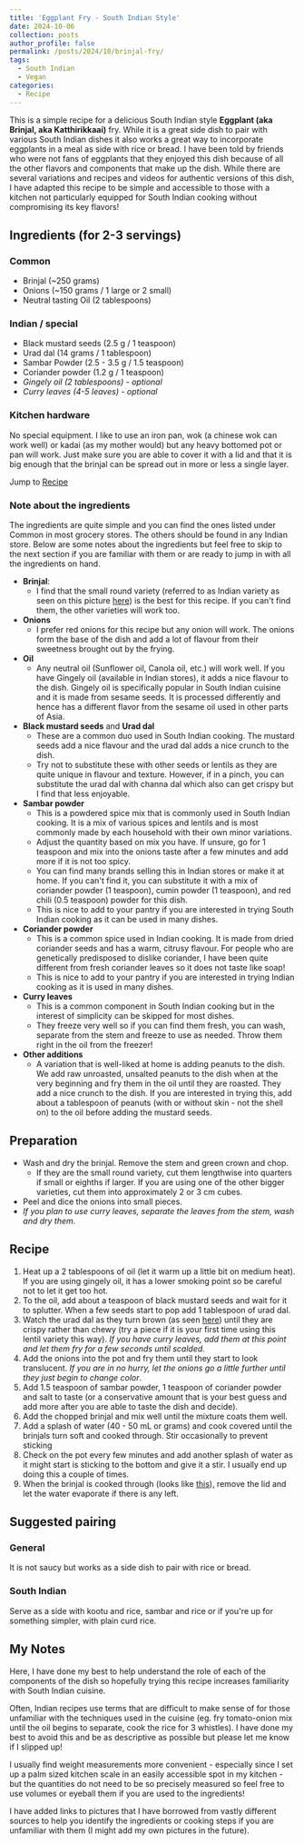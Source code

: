 ```yaml
---
title: 'Eggplant Fry - South Indian Style'
date: 2024-10-06
collection: posts
author_profile: false
permalink: /posts/2024/10/brinjal-fry/
tags:
  - South Indian
  - Vegan
categories:
  - Recipe
---
```


This is a simple recipe for a delicious South Indian style **Eggplant (aka Brinjal, aka Katthirikkaai)** fry. While it is a great side dish to pair with various South Indian dishes it also works a great way to incorporate eggplants in a meal as side with rice or bread. I have been told by friends who were not fans of eggplants that they enjoyed this dish because of all the other flavors and components that make up the dish. While there are several variations and recipes and videos for authentic versions of this dish, I have adapted this recipe to be simple and accessible to those with a kitchen not particularly equipped for South Indian cooking without compromising its key flavors!

## Ingredients (for 2-3 servings)

### Common
- Brinjal (~250 grams)
- Onions (~150 grams / 1 large or 2 small)
- Neutral tasting Oil (2 tablespoons)

### Indian / special
- Black mustard seeds (2.5 g / 1 teaspoon)
- Urad dal (14 grams / 1 tablespoon)
- Sambar Powder (2.5 - 3.5 g / 1.5 teaspoon)
- Coriander powder (1.2 g / 1 teaspoon)
- _Gingely oil (2 tablespoons) - optional_
- _Curry leaves (4-5 leaves) - optional_

### Kitchen hardware

No special equipment. I like to use an iron pan, wok (a chinese wok can work well) or kadai (as my mother would) but any heavy bottomed pot or pan will work. Just make sure you are able to cover it with a lid and that it is big enough that the brinjal can be spread out in more or less a single layer.

Jump to [Recipe](#recipe)

### Note about the ingredients

The ingredients are quite simple and you can find the ones listed under Common in most grocery stores. The others should be found in any Indian store. Below are some notes about the ingredients but feel free to skip to the next section if you are familiar with them or are ready to jump in with all the ingredients on hand.

- **Brinjal**: 
  - I find that the small round variety (referred to as Indian variety as seen on this picture [here](https://foodwise.org/wp-content/uploads/2022/09/Eggplant_guide_labeled.png)) is the best for this recipe. If you can't find them, the other varieties will work too.
- **Onions**
  - I prefer red onions for this recipe but any onion will work. The onions form the base of the dish and add a lot of flavour from their sweetness brought out by the frying.
- **Oil**
  - Any neutral oil (Sunflower oil, Canola oil, etc.) will work well. If you have Gingely oil (available in Indian stores), it adds a nice flavour to the dish. Gingely oil is specifically popular in South Indian cuisine and it is made from sesame seeds. It is processed differently and hence has a different flavor from the sesame oil used in other parts of Asia.
- **Black mustard seeds** and **Urad dal**
  - These are a common duo used in South Indian cooking. The mustard seeds add a nice flavour and the urad dal adds a nice crunch to the dish.
  - Try not to substitute these with other seeds or lentils as they are quite unique in flavour and texture. However, if in a pinch, you can substitute the urad dal with channa dal which also can get crispy but I find that less enjoyable.
- **Sambar powder**
  - This is a powdered spice mix that is commonly used in South Indian cooking. It is a mix of various spices and lentils and is most commonly made by each household with their own minor variations. 
  - Adjust the quantity based on mix you have. If unsure, go for 1 teaspoon and mix into the onions taste after a few minutes and add more if it is not too spicy.
  - You can find many brands selling this in Indian stores or make it at home. If you can't find it, you can substitute it with a mix of coriander powder (1 teaspoon), cumin powder (1 teaspoon), and red chili (0.5 teaspoon) powder for this dish.
  - This is nice to add to your pantry if you are interested in trying South Indian cooking as it can be used in many dishes.
- **Coriander powder**
  - This is a common spice used in Indian cooking. It is made from dried coriander seeds and has a warm, citrusy flavour. For people who are genetically predisposed to dislike coriander, I have been quite different from fresh coriander leaves so it does not taste like soap!
  - This is nice to add to your pantry if you are interested in trying Indian cooking as it is used in many dishes.
- **Curry leaves**
  - This is a common component in South Indian cooking but in the interest of simplicity can be skipped for most dishes.
  - They freeze very well so if you can find them fresh, you can wash, separate from the stem and freeze to use as needed. Throw them right in the oil from the freezer!
- **Other additions**
  - A variation that is well-liked at home is adding peanuts to the dish. We add raw unroasted, unsalted peanuts to the dish when at the very beginning and fry them in the oil until they are roasted. They add a nice crunch to the dish. If you are interested in trying this, add about a tablespoon of peanuts (with or without skin - not the shell on) to the oil before adding the mustard seeds.

## Preparation

- Wash and dry the brinjal. Remove the stem and green crown and chop. 
  - If they are the small round variety, cut them lengthwise into quarters if small or eighths if larger. If you are using one of the other bigger varieties, cut them into approximately 2 or 3 cm cubes.
- Peel and dice the onions into small pieces.
- _If you plan to use curry leaves, separate the leaves from the stem, wash and dry them._

## Recipe

1. Heat up a 2 tablespoons of oil (let it warm up a little bit on medium heat). If you are using gingely oil, it has a lower smoking point so be careful not to let it get too hot.
2. To the oil, add about a teaspoon of black mustard seeds and wait for it to splutter. When a few seeds start to pop add 1 tablespoon of urad dal.
3. Watch the urad dal as they turn brown (as seen [here](https://b2958125.smushcdn.com/2958125/wp-content/uploads/ulundu-paruppu-chutney-tamil-recipe-without-coconut-ulutham-paruppu-1.jpg?lossy=1&strip=1&webp=1)) until they are crispy rather than chewy (try a piece if it is your first time using this lentil variety this way). _If you have curry leaves, add them at this point and let them fry for a few seconds until scalded._
4. Add the onions into the pot and fry them until they start to look translucent. _If you are in no hurry, let the onions go a little further until they just begin to change color_.
5. Add 1.5 teaspoon of sambar powder, 1 teaspoon of coriander powder and salt to taste (or a conservative amount that is your best guess and add more after you are able to taste the dish and decide).
6. Add the chopped brinjal and mix well until the mixture coats them well.
7. Add a splash of water (40 - 50 mL or grams) and cook covered until the brinjals turn soft and cooked through. Stir occasionally to prevent sticking
8. Check on the pot every few minutes and add another splash of water as it might start is sticking to the bottom and give it a stir. I usually end up doing this a couple of times.
9. When the brinjal is cooked through (looks like [this](https://www.relishthebite.com/wp-content/uploads/2016/04/BrinjalRoast-7.jpg)), remove the lid and let the water evaporate if there is any left.

## Suggested pairing
### General
It is not saucy but works as a side dish to pair with rice or bread.

### South Indian
Serve as a side with kootu and rice, sambar and rice or if you're up for something simpler, with plain curd rice.

## My Notes

Here, I have done my best to help understand the role of each of the components of the dish so hopefully trying this recipe increases familiarity with South Indian cuisine.

Often, Indian recipes use terms that are difficult to make sense of for those unfamiliar with the techniques used in the cuisine (eg. fry tomato-onion mix until the oil begins to separate, cook the rice for 3 whistles). I have done my best to avoid this and be as descriptive as possible but please let me know if I slipped up!

I usually find weight measurements more convenient - especially since I set up a palm sized kitchen scale in an easily accessible spot in my kitchen - but the quantities do not need to be so precisely measured so feel free to use volumes or eyeball them if you are used to the ingredients! 

I have added links to pictures that I have borrowed from vastly different sources to help you identify the ingredients or cooking steps if you are unfamiliar with them (I might add my own pictures in the future).